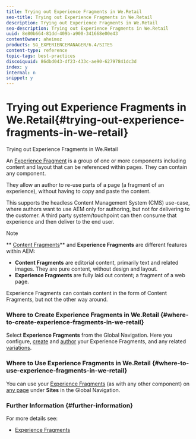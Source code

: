 ```yaml
---
title: Trying out Experience Fragments in We.Retail
seo-title: Trying out Experience Fragments in We.Retail
description: Trying out Experience Fragments in We.Retail
seo-description: Trying out Experience Fragments in We.Retail
uuid: 8e80b664-81dd-409b-a900-341668e00e43
contentOwner: aheimoz
products: SG_EXPERIENCEMANAGER/6.4/SITES
content-type: reference
topic-tags: best-practices
discoiquuid: 86dbd043-df23-433c-ae90-62797841dc3d
index: y
internal: n
snippet: y
---
```


# Trying out Experience Fragments in We.Retail{#trying-out-experience-fragments-in-we-retail}

Trying out Experience Fragments in We.Retail

An [Experience Fragment](../../../sites/authoring/using/experience-fragments.md) is a group of one or more components including content and layout that can be referenced within pages. They can contain any component.

They allow an author to re-use parts of a page (a fragment of an experience), without having to copy and paste the content.

This supports the headless Content Management System (CMS) use-case, where authors want to use AEM only for authoring, but not for delivering to the customer. A third party system/touchpoint can then consume that experience and then deliver to the end user.

>[!NOTE]
>
>** [Content Fragments](../../../sites/developing/using/we-retail-content-fragments.md)** and **Experience Fragments** are different features within AEM:
>
>* **Content Fragments** are editorial content, primarily text and related images. They are pure content, without design and layout.
>* **Experience Fragments** are fully laid out content; a fragment of a web page.  
>
>Experience Fragments can contain content in the form of Content Fragments, but not the other way around.

### Where to Create Experience Fragments in We.Retail {#where-to-create-experience-fragments-in-we-retail}

Select **Experience Fragments** from the Global Navigation. Here you configure, [create](../../../sites/authoring/using/experience-fragments.md#creatinganexperiencefragment) and [author](../../../sites/authoring/using/experience-fragments.md#authoringyourexperiencefragment) your Experience Fragments, and any related [variations](../../../sites/authoring/using/experience-fragments.md#creatingexperiencefragmentsvariants).

### Where to Use Experience Fragments in We.Retail {#where-to-use-experience-fragments-in-we-retail}

You can use your [Experience Fragments](../../../sites/authoring/using/experience-fragments.md#usingyizrexperiencefragments) (as with any other component) on [any page](../../../sites/authoring/using/editing-content.md) under **Sites** in the Global Navigation.

### Further Information {#further-information}

<!--
Comment Type: remark
Last Modified By: Alison Heimoz (aheimoz)
Last Modified Date: 2018-11-19T02:07:24.632-0500
<p>Add more links as and when they become available.....<br /> </p>
-->

For more details see:

* [Experience Fragments](../../../sites/authoring/using/experience-fragments.md)

